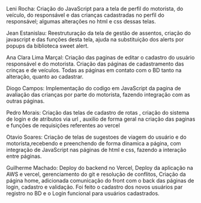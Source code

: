Leni Rocha: Criação do JavaScript para a tela de perfil do motorista, do veículo, do responsável e das crianças cadastradas no perfil do responsável; algumas alterações no html e css dessas telas.

Jean Estanislau: Reestruturação da tela de gestão de assentos, criação do javascript e das funções desta tela, ajuda na substituição dos alerts por popups da biblioteca sweet alert.

Ana Clara Lima Marçal:  Criação das paginas de editar o cadastro do usuário responsável e do motorista. Criação das páginas de cadastramento das crinças e de veículos. Todas as páginas em contato com o BD tanto na alteração, quanto ao cadastrar.

Diogo Campos: Implementação do codigo em JavaScript da pagina de avaliação das crianças por parte do motorista, fazendo integração com as outras páginas.

Pedro Morais:  Criação das telas de cadastro de rotas , criação do sistema de login e de atributos via url , auxilio de forma geral na criação das paginas e funções de requisições referentes ao vercel

Otavio Soares: Criação de telas de sugestoes de viagem do usuário e do motorista,recebendo e preenchendo de forma dinamica a página, com integração de JavaScript nas páginas de html e css, fazendo a interação entre páginas.

Guilherme Machado: Deploy do backend no Vercel, Deploy da aplicação na AWS e vercel, gerenciamento do git e resolução de conflitos, Criação da página home, adicionada comunicação do front com o back das páginas de login, cadastro e validação. Foi feito o cadastro dos novos usuários par registro no BD e o Login funcional para usuários cadastrados.
